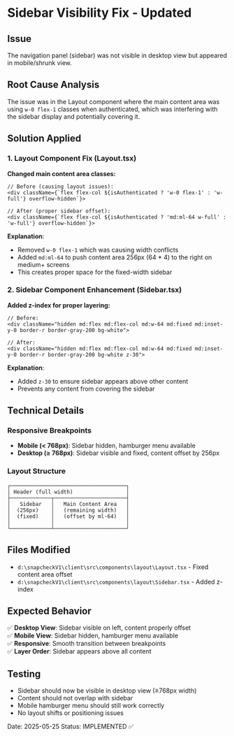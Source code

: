 # Sidebar Visibility Fix - Updated

## Issue
The navigation panel (sidebar) was not visible in desktop view but appeared in mobile/shrunk view.

## Root Cause Analysis
The issue was in the Layout component where the main content area was using `w-0 flex-1` classes when authenticated, which was interfering with the sidebar display and potentially covering it.

## Solution Applied

### 1. Layout Component Fix (Layout.tsx)
**Changed main content area classes:**
```tsx
// Before (causing layout issues):
<div className={`flex flex-col ${isAuthenticated ? 'w-0 flex-1' : 'w-full'} overflow-hidden`}>

// After (proper sidebar offset):
<div className={`flex flex-col ${isAuthenticated ? 'md:ml-64 w-full' : 'w-full'} overflow-hidden`}>
```

**Explanation**: 
- Removed `w-0 flex-1` which was causing width conflicts
- Added `md:ml-64` to push content area 256px (64 * 4) to the right on medium+ screens
- This creates proper space for the fixed-width sidebar

### 2. Sidebar Component Enhancement (Sidebar.tsx)
**Added z-index for proper layering:**
```tsx
// Before:
<div className="hidden md:flex md:flex-col md:w-64 md:fixed md:inset-y-0 border-r border-gray-200 bg-white">

// After:
<div className="hidden md:flex md:flex-col md:w-64 md:fixed md:inset-y-0 border-r border-gray-200 bg-white z-30">
```

**Explanation**: 
- Added `z-30` to ensure sidebar appears above other content
- Prevents any content from covering the sidebar

## Technical Details

### Responsive Breakpoints
- **Mobile (< 768px)**: Sidebar hidden, hamburger menu available
- **Desktop (≥ 768px)**: Sidebar visible and fixed, content offset by 256px

### Layout Structure
```
┌─────────────────────────────────────┐
│ Header (full width)                 │
├─────────────┬───────────────────────┤
│   Sidebar   │   Main Content Area   │
│  (256px)    │   (remaining width)   │
│  (fixed)    │   (offset by ml-64)   │
│             │                       │
└─────────────┴───────────────────────┘
```

## Files Modified
- `d:\snapcheckV1\client\src\components\layout\Layout.tsx` - Fixed content area offset
- `d:\snapcheckV1\client\src\components\layout\Sidebar.tsx` - Added z-index

## Expected Behavior
✅ **Desktop View**: Sidebar visible on left, content properly offset  
✅ **Mobile View**: Sidebar hidden, hamburger menu available  
✅ **Responsive**: Smooth transition between breakpoints  
✅ **Layer Order**: Sidebar appears above all content  

## Testing
- Sidebar should now be visible in desktop view (≥768px width)
- Content should not overlap with sidebar
- Mobile hamburger menu should still work correctly
- No layout shifts or positioning issues

Date: 2025-05-25
Status: IMPLEMENTED ✅
